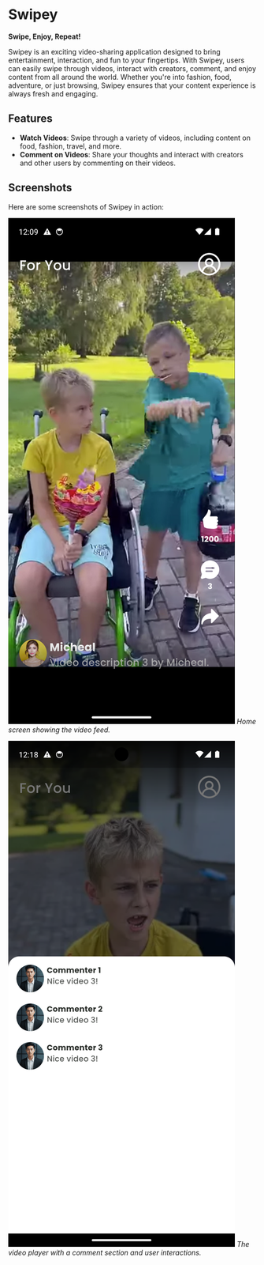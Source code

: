 # **Swipey**

**Swipe, Enjoy, Repeat!**

Swipey is an exciting video-sharing application designed to bring entertainment, interaction, and fun to your fingertips. With Swipey, users can easily swipe through videos, interact with creators, comment, and enjoy content from all around the world. Whether you're into fashion, food, adventure, or just browsing, Swipey ensures that your content experience is always fresh and engaging.

## Features

- **Watch Videos**: Swipe through a variety of videos, including content on food, fashion, travel, and more.
- **Comment on Videos**: Share your thoughts and interact with creators and other users by commenting on their videos.

## Screenshots

Here are some screenshots of Swipey in action:

![Home Screen](assets/images/1.png)
_Home screen showing the video feed._

![Video Comment](assets/images/2.png)
_The video player with a comment section and user interactions._
